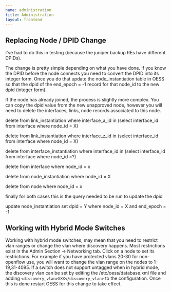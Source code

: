 ```yaml
---
name: administration
title: Administration
layout: frontend
---
```


## Replacing Node / DPID Change

I've had to do this in testing (because the juniper backup REs have
different DPIDs).

The change is pretty simple depending on what you have done.  If you
know the DPID before the node connects you need to convert the DPID
into its integer form.  Once you do that update the node_instantiation
table in OESS so that the dpid of the end_epoch = -1 record for that
node_id to the new dpid (integer form).

If the node has already joined, the process is slightly more complex.
You can copy the dpid value from the new unapproved node, however you
will need to delete the interfaces, links, node records associated to
this node.

delete from link_instantiation where interface_a_id in (select
interface_id from interface where node_id = X)

delete from link_instantiation where interface_z_id in (select
interface_id from interface where node_id = X)

delete from interface_instantiation where interface_id in (select
interface_id from interface where node_id =?)

delete from interface where node_id = x

delete from node_instantiation where node_id = X

delete from node where node_id = x

finally for both cases this is the query needed to be run to update
the dpid

update node_instantiation set dpid = Y where node_id = X and end_epoch
= -1

## Working with Hybrid Mode Switches
                             
Working with hybrid mode switches, may mean that you need to restrict
vlan ranges or change the vlan where discovery happens. Most
restrictions exist in the Admin Section -> Networking tab.  Click on a
node to set its restrictions.  For example if you have protected vlans
20-30 for non-openflow use, you will want to change the vlan range on
the nodes to 1-19,31-4095.  If a switch does not support untagged when
in hybrid mode, the discovery vlan can be set by editing the
/etc/oess/database.xml file and adding
`<discovery_vlan>XXX</discovery_vlan>` to the configuration. Once this
is done restart OESS for this change to take effect.

